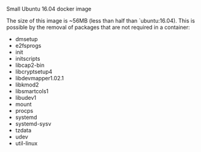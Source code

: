 
Small Ubuntu 16.04 docker image

The size of this image is ~56MB (less than half than `ubuntu:16.04).
This is possible by the removal of packages that are not required in a container:
- dmsetup
- e2fsprogs
- init
- initscripts
- libcap2-bin
- libcryptsetup4
- libdevmapper1.02.1
- libkmod2
- libsmartcols1
- libudev1
- mount
- procps
- systemd
- systemd-sysv
- tzdata
- udev
- util-linux

